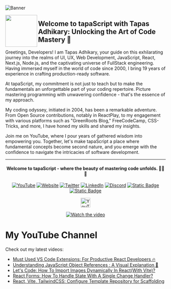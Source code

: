 ![Banner](https://media.licdn.com/dms/image/D5616AQGqULKfQUchEQ/profile-displaybackgroundimage-shrink_350_1400/0/1697104932324?e=1705536000&v=beta&t=VU7h3Z5gl5-9BueHGVp8odgRJRQxJraDRH50g_Y4jL0)

[<img align="left" height="100" src="https://avatars.githubusercontent.com/u/145749994?s=200&v=4">](https://avatars.githubusercontent.com/u/145749994?s=200&v=4)

## Welcome to tapaScript with Tapas Adhikary: Unlocking the Art of Code Mastery 🚀

Greetings, Developers! I am Tapas Adhikary, your guide on this exhilarating journey into the realms of UI, UX, Web Development, JavaScript, React, Next.js, Node.js, and the captivating universe of FullStack engineering. Having immersed myself in the world of code since 2000, I bring 19 years of experience in crafting production-ready software.

At tapaScript, my commitment is not just to teach but to make the fundamentals an unforgettable part of your coding repertoire. Picture mastering programming with unwavering confidence - that's the essence of my approach.

My coding odyssey, initiated in 2004, has been a remarkable adventure. From Open Source contributions, notably in ReactPlay, to my engagement with various platforms such as "GreenRoots Blog," FreeCodeCamp, CSS-Tricks, and more, I have honed my skills and shared my insights.

Join me on YouTube, where I pour years of gathered wisdom into empowering you. Together, let's make tapaScript a place where fundamental concepts become second nature, and you emerge with the confidence to navigate the intricacies of software development.

<hr/>
<div align=center>
  <h4> Welcome to tapaScript - where the beauty of mastering code unfolds. 👨‍💻✨</h4>
 
  
  [![YouTube](https://img.shields.io/badge/YouTube-FF0000?logo=YouTube&logoColor=white)](https://www.youtube.com/@tapasadhikary)
  [![Website](https://img.shields.io/badge/Website-72e3ed)](https://www.tapasadhikary.com/)
  [![Twitter](https://img.shields.io/badge/Twitter-1DA1F2?logo=Twitter&logoColor=white)](https://twitter.com/tapasadhikary)
  [![LinkedIn](https://img.shields.io/badge/LinkedIn-0077B5?logo=LinkedIn&logoColor=white)](https://www.linkedin.com/in/tapasadhikary/)
  [![Discord](https://img.shields.io/badge/Discord-4e5152?logo=Discord&logoColor=white)](https://discord.com/invite/YzUe4DbNAz)
  [![Static Badge](https://img.shields.io/badge/Facebook-288dc7?logo=Facebook&color=288dc7)](https://www.facebook.com/tapasadhi)
  [![Static Badge](https://img.shields.io/badge/Channel-fff?logo=Whatsapp)](https://whatsapp.com/channel/0029VaD6TMXICVfrYVJsO21M)

<img alt="YouTube Channel Subscribers" height="30px" src="https://img.shields.io/youtube/channel/subscribers/UCaYr5yxgOyk599Mnb3TGh-g?label=Subscribers&style=social"> <br/>

[![Watch the video](https://img.youtube.com/vi/90BgcWNRFMk/0.jpg)](https://www.youtube.com/watch?v=90BgcWNRFMk)

</div>

# My YouTube Channel

Check out my latest videos:

<!-- latest-videos -->
* [Must Used VS Code Extensions: For Productive React Developers 🔥](https://www.youtube.com/watch?v=jF_e1qualY8)
* [Understanding JavaScript Object References : A Visual Explanation 🧠](https://www.youtube.com/watch?v=VthQaSlDP1g)
* [Let&#39;s Code: How To Import Images Dynamically In React(With Vite)?](https://www.youtube.com/watch?v=7EFZIe_Cpv8)
* [React Forms: How To Handle State With A Single Change Handler?](https://www.youtube.com/watch?v=nYazniAxwi8)
* [React, Vite, TailwindCSS: Configure Template Repository for Scaffolding](https://www.youtube.com/watch?v=Zk2YJUvfsOA)
<!-- latest-videos-end -->
